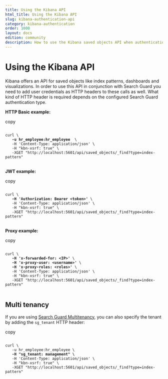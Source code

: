```yaml
---
title: Using the Kibana API
html_title: Using the Kibana API
slug: kibana-authentication-api
category: kibana-authentication
order: 1000
layout: docs
edition: community
description: How to use the Kibana saved objects API when authentication is configured.
---
```

<!---
Copryight 2018 floragunn GmbH
-->

# Using the Kibana API

Kibana offers an API for saved objects like index patterns, dashboards and visualizations. In order to use this API in conjunction with Search Guard you need to add user credentials as HTTP headers to these calls as well. What kind of HTTP header is required depends on the configured Search Guard authentication type. 

**HTTP Basic example:**

<div class="code-highlight " data-label="">
<span class="js-copy-to-clipboard copy-code">copy</span> 
<pre class="language-bash">
<code class=" js-code language-markup">
curl \
   <b>-u hr_employee:hr_employee </b> \
   -H 'Content-Type: application/json' \
   -H "kbn-xsrf: true" \
   -XGET "http://localhost:5601/api/saved_objects/_find?type=index-pattern"
</code>
</pre>
</div>

**JWT example:**

<div class="code-highlight " data-label="">
<span class="js-copy-to-clipboard copy-code">copy</span> 
<pre class="language-bash">
<code class=" js-code language-markup">
curl \
   <b>-H 'Authorization: Bearer &lt;token&gt;'</b> \
   -H 'Content-Type: application/json' \
   -H "kbn-xsrf: true" \
   -XGET "http://localhost:5601/api/saved_objects/_find?type=index-pattern"
</code>
</pre>
</div>

**Proxy example:**

<div class="code-highlight " data-label="">
<span class="js-copy-to-clipboard copy-code">copy</span> 
<pre class="language-bash">
<code class=" js-code language-markup">
curl \
   <b>-H 'x-forwarded-for: &lt;IP&gt;'</b> \
   <b>-H 'x-proxy-user: &lt;username&gt;'</b> \   
   <b>-H 'x-proxy-roles: &lt;roles&gt;'</b> \      
   -H 'Content-Type: application/json' \
   -H "kbn-xsrf: true" \
   -XGET "http://localhost:5601/api/saved_objects/_find?type=index-pattern"
</code>
</pre>
</div>

## Multi tenancy
If you are using [Search Guard Multitenancy](kibana_multitenancy.md), you can also specify the tenant by adding the `sg_tenant` HTTP header:

<div class="code-highlight " data-label="">
<span class="js-copy-to-clipboard copy-code">copy</span> 
<pre class="language-bash">
<code class=" js-code language-markup">
curl \
   -u hr_employee:hr_employee \
   <b>-H "sg_tenant: management" \</b>
   -H 'Content-Type: application/json' \
   -H "kbn-xsrf: true" \
   -XGET "http://localhost:5601/api/saved_objects/_find?type=index-pattern"
</code>
</pre>
</div>